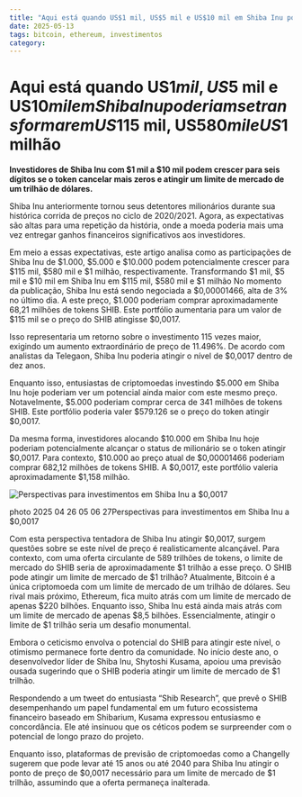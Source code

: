```yaml
---
title: "Aqui está quando US$1 mil, US$5 mil e US$10 mil em Shiba Inu poderiam se transformar em US$115 mil, US$580 mil e US$1 milhão"
date: 2025-05-13
tags: bitcoin, ethereum, investimentos
category: 
---
```


# Aqui está quando US$1 mil, US$5 mil e US$10 mil em Shiba Inu poderiam se transformar em US$115 mil, US$580 mil e US$1 milhão

**Investidores de Shiba Inu com $1 mil a $10 mil podem crescer para seis dígitos se o token cancelar mais zeros e atingir um limite de mercado de um trilhão de dólares.**

Shiba Inu anteriormente tornou seus detentores milionários durante sua histórica corrida de preços no ciclo de 2020/2021. Agora, as expectativas são altas para uma repetição da história, onde a moeda poderia mais uma vez entregar ganhos financeiros significativos aos investidores.

Em meio a essas expectativas, este artigo analisa como as participações de Shiba Inu de $1.000, $5.000 e $10.000 podem potencialmente crescer para $115 mil, $580 mil e $1 milhão, respectivamente.
Transformando $1 mil, $5 mil e $10 mil em Shiba Inu em $115 mil, $580 mil e $1 milhão
No momento da publicação, Shiba Inu está sendo negociada a $0,00001466, alta de 3% no último dia. A este preço, $1.000 poderiam comprar aproximadamente 68,21 milhões de tokens SHIB. Este portfólio aumentaria para um valor de $115 mil se o preço do SHIB atingisse $0,0017.

Isso representaria um retorno sobre o investimento 115 vezes maior, exigindo um aumento extraordinário de preço de 11.496%. De acordo com analistas da Telegaon, Shiba Inu poderia atingir o nível de $0,0017 dentro de dez anos.

Enquanto isso, entusiastas de criptomoedas investindo $5.000 em Shiba Inu hoje poderiam ver um potencial ainda maior com este mesmo preço. Notavelmente, $5.000 poderiam comprar cerca de 341 milhões de tokens SHIB. Este portfólio poderia valer $579.126 se o preço do token atingir $0,0017.

Da mesma forma, investidores alocando $10.000 em Shiba Inu hoje poderiam potencialmente alcançar o status de milionário se o token atingir $0,0017. Para contexto, $10.000 ao preço atual de $0,00001466 poderiam comprar 682,12 milhões de tokens SHIB. A $0,0017, este portfólio valeria aproximadamente $1,158 milhão.

![Perspectivas para investimentos em Shiba Inu a $0,0017](https://thecryptobasic.com/wp-content/uploads/2025/04/photo_2025-04-26_05-06-27.jpg)

photo 2025 04 26 05 06 27Perspectivas para investimentos em Shiba Inu a $0,0017

Com esta perspectiva tentadora de Shiba Inu atingir $0,0017, surgem questões sobre se este nível de preço é realisticamente alcançável. Para contexto, com uma oferta circulante de 589 trilhões de tokens, o limite de mercado do SHIB seria de aproximadamente $1 trilhão a esse preço.
O SHIB pode atingir um limite de mercado de $1 trilhão?
Atualmente, Bitcoin é a única criptomoeda com um limite de mercado de um trilhão de dólares. Seu rival mais próximo, Ethereum, fica muito atrás com um limite de mercado de apenas $220 bilhões. Enquanto isso, Shiba Inu está ainda mais atrás com um limite de mercado de apenas $8,5 bilhões. Essencialmente, atingir o limite de $1 trilhão seria um desafio monumental.

Embora o ceticismo envolva o potencial do SHIB para atingir este nível, o otimismo permanece forte dentro da comunidade. No início deste ano, o desenvolvedor líder de Shiba Inu, Shytoshi Kusama, apoiou uma previsão ousada sugerindo que o SHIB poderia atingir um limite de mercado de $1 trilhão.

Respondendo a um tweet do entusiasta “Shib Research”, que prevê o SHIB desempenhando um papel fundamental em um futuro ecossistema financeiro baseado em Shibarium, Kusama expressou entusiasmo e concordância. Ele até insinuou que os céticos podem se surpreender com o potencial de longo prazo do projeto.

Enquanto isso, plataformas de previsão de criptomoedas como a Changelly sugerem que pode levar até 15 anos ou até 2040 para Shiba Inu atingir o ponto de preço de $0,0017 necessário para um limite de mercado de $1 trilhão, assumindo que a oferta permaneça inalterada.
